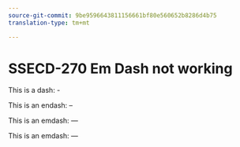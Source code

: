 ```yaml
---
source-git-commit: 9be9596643811156661bf80e560652b8286d4b75
translation-type: tm+mt

---
```

# SSECD-270 Em Dash not working

This is a dash: -

This is an endash: &ndash;

This is an emdash: &mdash;

This is an emdash: &#x2014;
